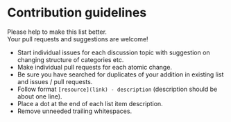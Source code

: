 # Contribution guidelines

Please help to make this list better.\
Your pull requests and suggestions are welcome!

- Start individual issues for each discussion topic with suggestion on changing structure of categories etc.
- Make individual pull requests for each atomic change.
- Be sure you have searched for duplicates of your addition in existing list and issues / pull requests.
- Follow format `[resource](link) - description` (description should be about one line).
- Place a dot at the end of each list item description.
- Remove unneeded trailing whitespaces.
